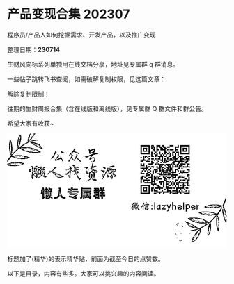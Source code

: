 # 产品变现合集 202307

程序员/产品人如何挖掘需求、开发产品，以及推广变现

整理日期：**230714**

 

 

生财风向标系列单独用在线文档分享，地址见专属群 q 群消息。

一些帖子跳转飞书查阅，如需破解复制权限，见这篇文章：

解除复制限制！

往期的生财周报合集（含在线版和离线版），见专属群 Q 群文件和群公告。

希望大家有收获~

![](img/chanpin-bianxian_0003.png)

标题加了(精华)的表示精华贴，前面为截至今日的点赞数。

 

 

以下是目录，内容有些多。大家可以挑兴趣的内容阅读。

